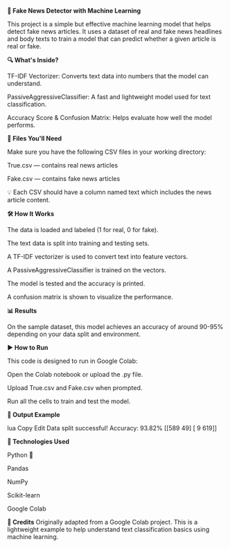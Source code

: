 **📰 Fake News Detector with Machine Learning**

This project is a simple but effective machine learning model that helps detect fake news articles. It uses a dataset of real and fake news headlines and body texts to train a model that can predict whether a given article is real or fake.

**🔍 What's Inside?**

TF-IDF Vectorizer: Converts text data into numbers that the model can understand.

PassiveAggressiveClassifier: A fast and lightweight model used for text classification.

Accuracy Score & Confusion Matrix: Helps evaluate how well the model performs.


**📁 Files You'll Need**

Make sure you have the following CSV files in your working directory:

True.csv — contains real news articles

Fake.csv — contains fake news articles


💡 Each CSV should have a column named text which includes the news article content.


**🛠️ How It Works**

The data is loaded and labeled (1 for real, 0 for fake).

The text data is split into training and testing sets.

A TF-IDF vectorizer is used to convert text into feature vectors.

A PassiveAggressiveClassifier is trained on the vectors.

The model is tested and the accuracy is printed.

A confusion matrix is shown to visualize the performance.


**📊 Results**

On the sample dataset, this model achieves an accuracy of around 90-95% depending on your data split and environment.


**▶️ How to Run**

This code is designed to run in Google Colab:

Open the Colab notebook or upload the .py file.

Upload True.csv and Fake.csv when prompted.

Run all the cells to train and test the model.


**💬 Output Example**

lua
Copy
Edit
Data split successful!
Accuracy: 93.82%
[[589   49]
 [  9 619]]


**🧠 Technologies Used**

Python 🐍

Pandas

NumPy

Scikit-learn

Google Colab


**🙌 Credits**
Originally adapted from a Google Colab project. This is a lightweight example to help understand text classification basics using machine learning.

